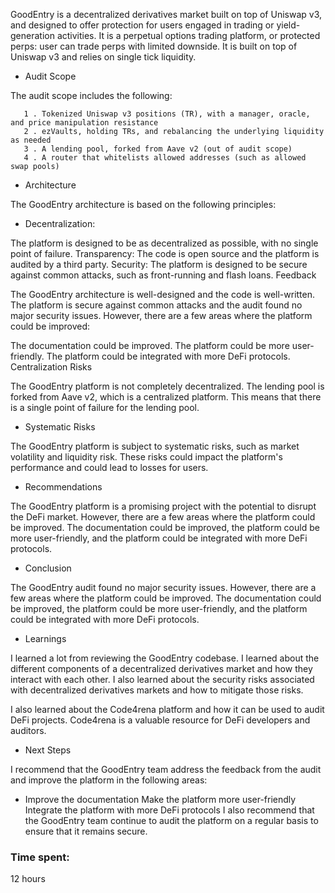 


GoodEntry is a decentralized derivatives market built on top of Uniswap v3, and designed to offer protection for users engaged in trading or yield-generation activities. It is a perpetual options trading platform, or protected perps: user can trade perps with limited downside. It is built on top of Uniswap v3 and relies on single tick liquidity.

- Audit Scope

The audit scope includes the following:

       1 . Tokenized Uniswap v3 positions (TR), with a manager, oracle, and price manipulation resistance
       2 . ezVaults, holding TRs, and rebalancing the underlying liquidity as needed
       3 . A lending pool, forked from Aave v2 (out of audit scope)
       4 . A router that whitelists allowed addresses (such as allowed swap pools)
- Architecture

The GoodEntry architecture is based on the following principles:

- Decentralization:

 The platform is designed to be as decentralized as possible, with no single point of failure.
Transparency: The code is open source and the platform is audited by a third party.
Security: The platform is designed to be secure against common attacks, such as front-running and flash loans.
Feedback

The GoodEntry architecture is well-designed and the code is well-written. The platform is secure against common attacks and the audit found no major security issues. However, there are a few areas where the platform could be improved:

The documentation could be improved.
The platform could be more user-friendly.
The platform could be integrated with more DeFi protocols.
Centralization Risks

The GoodEntry platform is not completely decentralized. The lending pool is forked from Aave v2, which is a centralized platform. This means that there is a single point of failure for the lending pool.

- Systematic Risks

The GoodEntry platform is subject to systematic risks, such as market volatility and liquidity risk. These risks could impact the platform's performance and could lead to losses for users.

- Recommendations

The GoodEntry platform is a promising project with the potential to disrupt the DeFi market. However, there are a few areas where the platform could be improved. The documentation could be improved, the platform could be more user-friendly, and the platform could be integrated with more DeFi protocols.

- Conclusion

The GoodEntry audit found no major security issues. However, there are a few areas where the platform could be improved. The documentation could be improved, the platform could be more user-friendly, and the platform could be integrated with more DeFi protocols.

- Learnings

I learned a lot from reviewing the GoodEntry codebase. I learned about the different components of a decentralized derivatives market and how they interact with each other. I also learned about the security risks associated with decentralized derivatives markets and how to mitigate those risks.

I also learned about the Code4rena platform and how it can be used to audit DeFi projects. Code4rena is a valuable resource for DeFi developers and auditors.

- Next Steps

I recommend that the GoodEntry team address the feedback from the audit and improve the platform in the following areas:

- Improve the documentation
Make the platform more user-friendly
Integrate the platform with more DeFi protocols
I also recommend that the GoodEntry team continue to audit the platform on a regular basis to ensure that it remains secure.

### Time spent:
12 hours